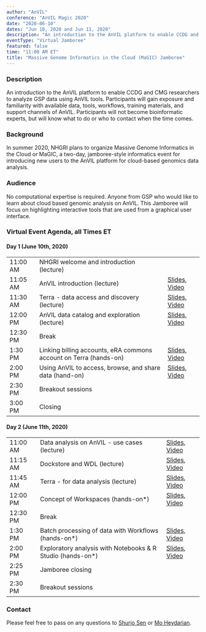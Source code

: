 ```yaml
---
author: "AnVIL"
conference: "AnVIL Magic 2020"
date: "2020-06-10"
dates: "Jun 10, 2020 and Jun 11, 2020"
description: "An introduction to the AnVIL platform to enable CCDG and CMG researchers to analyze GSP data using AnVIL tools."
eventType: "Virtual Jamboree"
featured: false
time: "11:00 AM ET"
title: "Massive Genome Informatics in the Cloud (MaGIC) Jamboree"
---
```


<event-hero></event-hero>

### Description
An introduction to the AnVIL platform to enable CCDG and CMG researchers to analyze GSP data using AnVIL tools. Participants will gain exposure and familiarity with available data, tools, workflows, training materials, and support channels of AnVIL. Participants will not become bioinformatic experts, but will know what to do or who to contact when the time comes.

### Background
In summer 2020, NHGRI plans to organize Massive Genome Informatics in the Cloud or MaGIC, a two-day, jamboree-style informatics event for introducing new users to the AnVIL platform for cloud-based genomics data analysis.

### Audience
No computational expertise is required. Anyone from GSP who would like to learn about cloud based genomic analysis on AnVIL. This Jamboree will focus on highlighting interactive tools that are used from a graphical user interface.


### Virtual Event Agenda, all Times ET
#### Day 1 (June 10th, 2020)
|    |      |     |
| -- | ---- | --- |
| 11:00 AM | NHGRI welcome and introduction (lecture) | |
| 11:05 AM | AnVIL introduction (lecture) | [Slides](https://docs.google.com/presentation/d/1UobNXNEBpI_xGOSFIbixtDt56qHsQMmKTCWBwdUodzc/edit?usp=sharing), [Video](https://www.youtube.com/watch?v=KvvMWzX8cRI) |
| 11:30 AM | Terra - data access and discovery (lecture) | [Slides](https://docs.google.com/presentation/d/1Ha_BSGSKVN5iqnZJb923xr_qVEbftY8uKB-d75ETI7A/edit?usp=sharing), [Video](https://www.youtube.com/watch?v=MOwkUHB-bwQ) |
| 12:00 PM | AnVIL data catalog and exploration (lecture) | [Slides](https://docs.google.com/presentation/d/1_pSR_qNayM_LvEVEflEVoDCdazrqDG6ZVRiV6wmYEro/edit?usp=sharing), [Video](https://www.youtube.com/watch?v=oYoVnV3OolI) |
| 12:30 PM | Break |  |
| 1:30 PM | Linking billing accounts, eRA commons account on Terra (hands-on) | [Slides](https://docs.google.com/presentation/d/1co8I86UoY47L0WawGll4avh4M0FIjJUu9TrxAq__2yU/edit?usp=sharing), [Video](https://www.youtube.com/watch?v=XdxLZ7Ayk-0) |
| 2:00 PM | Using AnVIL to access, browse, and share data (hand-on) | [Slides](https://docs.google.com/presentation/d/1lzBb7e1yS2yapfsSMnMfQgyxaeeeH1B-FSLmutQlKtU/edit?usp=sharing), [Video](https://www.youtube.com/watch?v=0zUKzlq_hus) |
| 2:30 PM | Breakout sessions |  |
| 3:00 PM |  Closing |  |

#### Day 2 (June 11th, 2020)
|    |      |     |
| -- | ---- | --- |
| 11:00 AM | Data analysis on AnVIL - use cases (lecture) | [Slides](https://docs.google.com/presentation/d/1r7iqhcZRfVKZ6Yk5KSjH0C96IQsyjS41iXwzUEQtUGc/edit?usp=sharing), [Video](https://www.youtube.com/watch?v=py1G4r2xLyc) |
| 11:15 AM | Dockstore and WDL (lecture) | [Slides](https://docs.google.com/presentation/d/1ehwiD2HPmg59GO-WxJ9r5aPkiJlMPLl9xFNsAJolexU/edit?usp=sharing), [Video](https://www.youtube.com/watch?v=mhPQ3z_xxyQ) |
| 11:45 AM | Terra - for data analysis  (lecture) | [Slides](https://docs.google.com/presentation/d/1oDqsoKJhE2bxrKwXmCvSNPt63WNAGYYnMNIizECki8k/edit?usp=sharing), [Video](https://www.youtube.com/watch?v=IrERpCkE_m4) |
| 12:00 PM | Concept of Workspaces (hands-on*) | [Slides](https://docs.google.com/presentation/d/1csJ0FhLjOLfn02pTKQP3BE-z5WfGu__UOzN_ihtIU1k/edit?usp=sharing), [Video](https://www.youtube.com/watch?v=1pxzQE6Rugc) |
| 12:30 PM | Break |   |
| 1:30 PM | Batch processing of data with Workflows (hands-on*) | [Slides](https://docs.google.com/presentation/d/1Chsi8j2AHXXAACrvP7phXhdc644IKpkNCEUcFhEixWc/edit?usp=sharing), [Video](https://www.youtube.com/watch?v=x5SL8yd3kNg) |
| 2:00 PM | Exploratory analysis with Notebooks & R Studio (hands-on*) | [Slides](https://docs.google.com/document/d/1vR555ldiejOaOzlM9TVYUlKzxvab5NrlD5jHzOmvutw/edit?usp=sharing), [Video](https://www.youtube.com/watch?v=XRbJ3bilsa0) |
| 2:25 PM | Jamboree closing |   |
| 2:30 PM | Breakout sessions |   |

### Contact
Please feel free to pass on any questions to [Shurjo Sen](mailto:sensh@mail.nih.gov) or [Mo Heydarian](mailto:mheydar1@jhu.edu).
